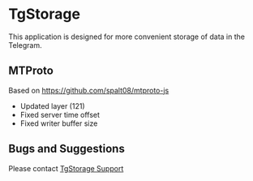 # TgStorage

This application is designed for more convenient storage of data in the Telegram.

## MTProto
Based on https://github.com/spalt08/mtproto-js
- Updated layer (121)
- Fixed server time offset
- Fixed writer buffer size

## Bugs and Suggestions
Please contact <a href="https://t.me/tgstorage_support">TgStorage Support</a>
